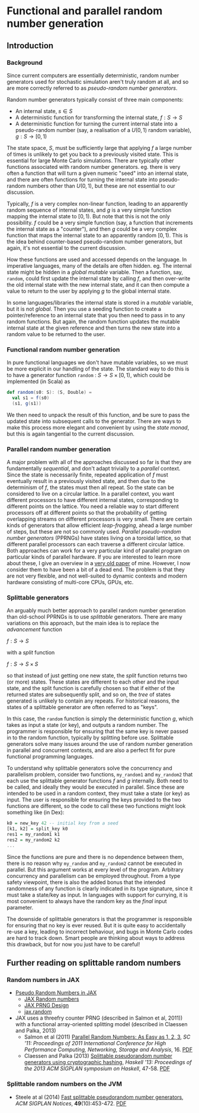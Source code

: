 # Functional and parallel random number generation

## Introduction

### Background

Since current computers are essentially deterministic, random number generators used for stochastic simulation aren't truly random at all, and so are more correctly referred to as *pseudo-random number generators*.

Random number generators typically consist of three main components:

* An internal state, $s\in S$
* A deterministic function for transforming the internal state, $f: S\rightarrow S$
* A deterministic function for turning the current internal state into a pseudo-random number (say, a realisation of a $U(0,1)$ random variable), $g: S\rightarrow [0,1)$

The state space, $S$, must be sufficiently large that applying $f$ a large number of times is unlikely to get you back to a previously visited state. This is essential for large Monte Carlo simulations. There are typically other functions associated with random number generators. eg. there is very often a function that will turn a given numeric "seed" into an internal state, and there are often functions for turning the internal state into pseudo-random numbers other than $U(0,1)$, but these are not essential to our discussion.

Typically, $f$ is a very complex non-linear function, leading to an apparently random sequence of internal states, and $g$ is a very simple function mapping the internal state to $[0,1)$. But note that this is not the only possibility. $f$ could be a very simple function (say, a function that increments the internal state as a "counter"), and then $g$ could be a very complex function that maps the internal state to an apparently random $[0,1)$. This is the idea behind counter-based pseudo-random number generators, but again, it's not essential to the current discussion.

How these functions are used and accessed depends on the language. In imperative languages, many of the details are often hidden. eg. The internal state might be hidden in a *global* *mutable* variable. Then a function, say, `random`, could first update the internal state by calling $f$, and then over-write the old internal state with the new internal state, and it can then compute a value to return to the user by applying $g$ to the global internal state.

In some languages/libraries the internal state is stored in a *mutable* variable, but it is not *global*. Then you use a seeding function to create a pointer/reference to an internal state that you then need to pass in to any random functions. But again, the random function updates the mutable internal state at the given reference and then turns the new state into a random value to be returned to the user.

### Functional random number generation

In pure functional languages we don't have mutable variables, so we must be more explicit in our handling of the state. The standard way to do this is to have a generator function `random` : $S\rightarrow S\times [0,1)$, which could be implemented (in Scala) as
```scala
def random(s0: S): (S, Double) =
  val s1 = f(s0)
  (s1, g(s1))
```
We then need to unpack the result of this function, and be sure to pass the updated state into subsequent calls to the generator. There are ways to make this process more elegant and convenient by using the *state monad*, but this is again tangential to the current discussion.

### Parallel random number generation

A major problem with all of the approaches discussed so far is that they are fundamentally *sequential*, and don't adapt trivially to a *parallel* context. Since the state is necessarily finite, repeated application of $f$ must eventually result in a previously visited state, and then due to the determinism of $f$, the states must then all repeat. So the state can be considered to live on a circular lattice. In a parallel context, you want different processors to have different internal states, corresponding to different points on the lattice. You need a reliable way to start different processors off at different points so that the probability of getting overlapping streams on different processors is very small. There are certain kinds of generators that allow efficient *leap-frogging*, ahead a large number of steps, but these are not so commonly used. *Parallel pseudo-random number generators* (PPRNGs) have states living on a toroidal lattice, so that different parallel processors can each traverse a different circular lattice. Both approaches can work for a very particular kind of parallel program on particular kinds of parallel hardware. If you are interested to learn more about these, I give an overview in a [very old paper](https://darrenjw.github.io/work/docs/pbc.pdf) of mine. However, I now consider them to have been a bit of a dead end. The problem is that they are not very flexible, and not well-suited to dynamic contexts and modern hardware consisting of multi-core CPUs, GPUs, etc.

### Splittable generators

An arguably much better approach to parallel random number generation than old-school PPRNGs is to use *splittable* generators. There are many variations on this approach, but the main idea is to replace the *advancement* function

$f: S \rightarrow S$

with a *split* function

$f: S \rightarrow S\times S$

so that instead of just getting one new state, the *split* function returns two (or more) states. These states are different to each other and the input state, and the split function is carefully chosen so that if either of the returned states are subsequently split, and so on, the *tree* of states generated is unlikely to contain any repeats. For historical reasons, the states of a splittable generator are often referred to as "keys".

In this case, the `random` function is simply the deterministic function $g$, which takes as input a state (or key), and outputs a random number. The programmer is responsible for ensuring that the same key is never passed in to the random function, typically by splitting before use. Splittable generators solve many issues around the use of random number generation in parallel and concurrent contexts, and are also a perfect fit for pure functional programming languages.

To understand why splittable generators solve the concurrency and parallelism problem, consider two functions, `my_random1` and `my_random2` that each use the splittable generator functions $f$ and $g$ internally. Both need to be called, and ideally they would be executed in parallel. Since these are intended to be used in a random context, they must take a state (or key) as input. The user is responsible for ensuring the keys provided to the two functions are different, so the code to call these two functions might look something like (in Dex):
```haskell
k0 = new_key 42 -- initial key from a seed
[k1, k2] = split_key k0
res1 = my_random1 k1
res2 = my_random2 k2
...
```
Since the functions are pure and there is no dependence between them, there is no reason why `my_random` and `my_random2` cannot be executed in parallel. But this argument works at every level of the program. Arbitrary concurrency and parallelism can be employed throughout. From a type safety viewpoint, there is also the added bonus that the intended randomness of any function is clearly indicated in its type signature, since it must take a state/key as input. In languages with support for currying, it is most convenient to always have the random key as the *final* input parameter.

The downside of splittable generators is that the programmer is responsible for ensuring that no key is ever reused. But it is quite easy to accidentally re-use a key, leading to incorrect behaviour, and bugs in Monte Carlo codes are hard to track down. Smart people are thinking about ways to address this drawback, but for now you just have to be careful!

## Further reading on splittable random numbers

### Random numbers in JAX

* [Pseudo Random Numbers in JAX](https://jax.readthedocs.io/en/latest/jax-101/05-random-numbers.html)
    * [JAX Random numbers](https://jax.readthedocs.io/en/latest/notebooks/Common_Gotchas_in_JAX.html#random-numbers)
    * [JAX PRNG Design](https://github.com/google/jax/blob/main/docs/jep/263-prng.md)
	* [jax.random](https://jax.readthedocs.io/en/latest/jax.random.html)
* JAX uses a threefry counter PRNG (described in Salmon et al, 2011)) with a functional array-oriented splitting model (described in Claessen and Palka, 2013)
    * Salmon et al (2011) [Parallel Random Numbers: As Easy as 1, 2, 3](https://doi.org/10.1145/2063384.2063405), *SC '11: Proceedings of 2011 International Conference for High Performance Computing, Networking, Storage and Analysis*, 16. [PDF](http://www.thesalmons.org/john/random123/papers/random123sc11.pdf)
    * Claessen and Palka (2013) [Splittable pseudorandom number generators using cryptographic hashing](https://doi.org/10.1145/2578854.2503784), *Haskell '13: Proceedings of the 2013 ACM SIGPLAN symposium on Haskell*, 47-58. [PDF](https://publications.lib.chalmers.se/records/fulltext/183348/local_183348.pdf)


### Splittable random numbers on the JVM

* Steele at al (2014) [Fast splittable pseudorandom number generators](https://doi.org/10.1145/2660193.2660195), *ACM SIGPLAN Notices*, **49**(10):453-472. [PDF](https://gee.cs.oswego.edu/dl/papers/oopsla14.pdf)








